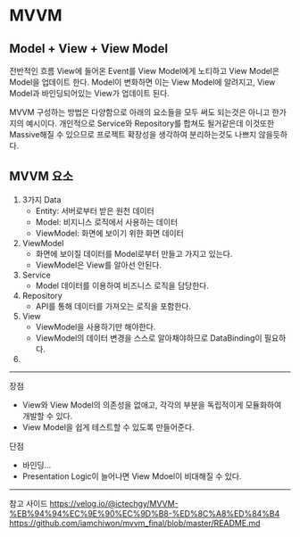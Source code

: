# MVVM
## Model + View + View Model

전반적인 흐름
View에 들어온 Event를 View Model에게 노티하고 View Model은 Model을 업데이트 한다.
Model이 변화하면 이는 View Model에 알려지고, View Model과 바인딩되어있는 View가 업데이트 된다.

MVVM 구성하는 방법은 다양함으로 아래의 요소들을 모두 써도 되는것은 아니고 한가지의 예시이다.
개인적으로 Service와 Repository를 합쳐도 될거같은데 이것또한 Massive해질 수 있으므로 프로젝트 확장성을 생각하여 분리하는것도 나쁘지 않을듯하다.

## MVVM 요소
1. 3가지 Data
   - Entity: 서버로부터 받은 원천 데이터
   - Model: 비지니스 로직에서 사용하는 데이터
   - ViewModel: 화면에 보이기 위한 화면 데이터
2. ViewModel
   - 화면에 보이질 데이터를 Model로부터 만들고 가지고 있는다.
   - ViewModel은 View를 알아선 안된다.
3. Service
   - Model 데이터를 이용하여 비즈니스 로직을 담당한다.
4. Repository
   - API를 통해 데이터를 가져오는 로직을 포함한다.
5. View
   - ViewModel을 사용하기만 해야한다.
   - ViewModel의 데이터 변경을 스스로 알아채야하므로 DataBinding이 필요하다.
7. 



---
장점
- View와 View Model의 의존성을 없애고, 각각의 부분을 독립적이게 모듈화하여 개발할 수 있다.
- View Model을 쉽게 테스트할 수 있도록 만들어준다.

단점
- 바인딩...
- Presentation Logic이 늘어나면 View Mdoel이 비대해질 수 있다.
---

참고 사이드
https://velog.io/@ictechgy/MVVM-%EB%94%94%EC%9E%90%EC%9D%B8-%ED%8C%A8%ED%84%B4
https://github.com/iamchiwon/mvvm_final/blob/master/README.md
